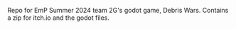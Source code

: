 Repo for EmP Summer 2024 team 2G's godot game, Debris Wars. Contains a zip for itch.io and the godot files.

